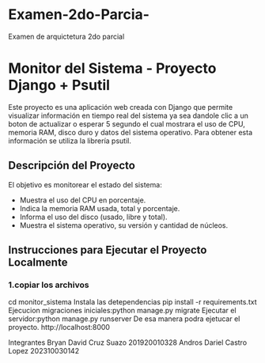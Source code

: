 # Examen-2do-Parcia-
Examen de arquictetura 2do parcial
# Monitor del Sistema - Proyecto Django + Psutil

Este proyecto es una aplicación web creada con Django que permite visualizar información en tiempo real del sistema ya sea dandole clic a un boton de actualizar o esperar 5 segundo el cual mostrara el uso de CPU, memoria RAM, disco duro y datos del sistema operativo. Para obtener esta información se utiliza la librería psutil.

## Descripción del Proyecto

El objetivo es monitorear el estado del sistema:

- Muestra el uso del CPU en porcentaje.
- Indica la memoria RAM usada, total y porcentaje.
- Informa el uso del disco (usado, libre y total).
- Muestra el sistema operativo, su versión y cantidad de núcleos.

##  Instrucciones para Ejecutar el Proyecto Localmente

### 1.copiar los archivos
cd monitor_sistema
Instala las detependencias pip install -r requirements.txt
Ejecucion migraciones iniciales:python manage.py migrate
Ejecutar el servidor:python manage.py runserver
De esa manera podra ejetucar el proyecto.
http://localhost:8000

Integrantes
Bryan David Cruz Suazo 201920010328
Andros Dariel Castro Lopez 202310030142



